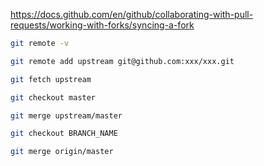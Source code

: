 
<https://docs.github.com/en/github/collaborating-with-pull-requests/working-with-forks/syncing-a-fork>

```bash
git remote -v

git remote add upstream git@github.com:xxx/xxx.git

git fetch upstream

git checkout master

git merge upstream/master

git checkout BRANCH_NAME

git merge origin/master
```
